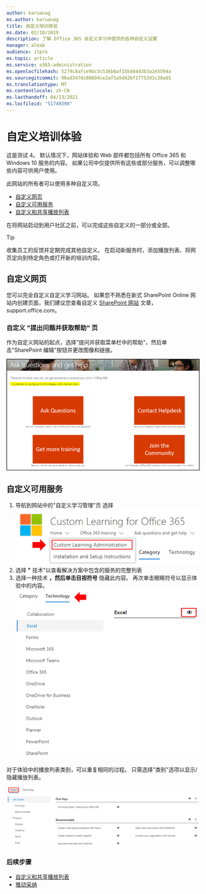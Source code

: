```yaml
---
author: karuanag
ms.author: karuanag
title: 自定义培训体验
ms.date: 02/10/2019
description: 了解 Office 365 自定义学习中提供的各种自定义设置
manager: alexb
audience: itpro
ms.topic: article
ms.service: o365-administration
ms.openlocfilehash: 5279c8afce9bc3c536b6af15bd4443b3a2e5594a
ms.sourcegitcommit: 96ad347dc08694ce2af5a5d42bf1f753d1c30a65
ms.translationtype: MT
ms.contentlocale: zh-CN
ms.lasthandoff: 04/13/2021
ms.locfileid: "51749390"
---
```

# <a name="customize-the-training-experience"></a>自定义培训体验

这是测试 4。 默认情况下，网站体验和 Web 部件都包括所有 Office 365 和 Windows 10 服务的内容。  如果公司中仅提供所有这些或部分服务，可以调整哪些内容可供用户使用。  

此网站的所有者可以使用多种自定义项。 

- [自定义网页](#customizing-web-pages)
- [自定义可用服务](#customize-available-services)
- [自定义和共享播放列表](customplaylist.md)

在将网站启动到用户社区之前，可以完成这些自定义的一部分或全部。  

> [!TIP]
> 收集员工的反馈并定期完成其他自定义。  在启动新服务时，添加播放列表、将网页定向到特定角色或打开新的培训内容。 

## <a name="customizing-web-pages"></a>自定义网页

您可以完全自定义自定义学习网站。 如果您不熟悉在新式 SharePoint Online 网站内创建页面，我们建议您查看自定义 [SharePoint 网站](https://support.office.com/article/customize-your-sharepoint-site-320b43e5-b047-4fda-8381-f61e8ac7f59b) 文章，support.office.com。 

### <a name="customize-the-ask-questions-and-get-help-page"></a>自定义 **"提出问题并获取帮助"** 页

作为自定义网站的起点，选择"提问并获取菜单栏中的帮助"，然后单击"SharePoint 编辑"按钮并更改图像和链接。 

![提问并获取帮助窗口](media/custom_ask.png)

## <a name="customize-available-services"></a>自定义可用服务

1.  导航到网站中的"自定义学习管理"页 选择 ![ "自定义学习管理"](media/custom_admin.png)
1. 选择 **"** 技术"以查看解决方案中包含的服务的完整列表
1. 选择一种技术 **，然后单击目视符号** 隐藏此内容。  再次单击眼睛符号以显示体验中的内容。 
![custom](media/custom_techlist.png)

对于体验中的播放列表类别，可以重复相同的过程。  只需选择"类别"选项以显示/隐藏播放列表。 

![选择类别](media/custom_cat.png)

### <a name="next-steps"></a>后续步骤

- [自定义和共享播放列表](customplaylist.md)
- [推动采纳](driveadoption.md) 
